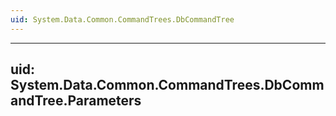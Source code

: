 ```yaml
---
uid: System.Data.Common.CommandTrees.DbCommandTree
---
```


---
uid: System.Data.Common.CommandTrees.DbCommandTree.Parameters
---
